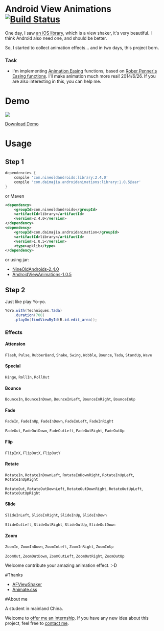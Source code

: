 # Android View Animations [![Build Status](https://travis-ci.org/daimajia/AndroidViewAnimations.svg)](https://travis-ci.org/daimajia/AndroidAnimations)

One day, I saw [an iOS library](https://github.com/ArtFeel/AFViewShaker), which is a view shaker, it's very beautiful. I think Android also need one, and should be better.

So, I started to collect animation effects... and in two days, this project born.

### Task
- I'm implementing [Animation Easing](http://easings.net/) functions, based on [Rober Penner's Easing functions](http://www.robertpenner.com/easing/). I'll make animation much more real! 2014/6/26. If you are also interesting in this, you can help me.

# Demo

![](http://ww3.sinaimg.cn/mw690/610dc034jw1ehnv2r93jpg20bx0kokjl.gif)

[Download Demo](https://github.com/daimajia/AndroidViewAnimations/releases/download/v1.0.5/demo-v1.0.5.apk)
# Usage

## Step 1

```groovy
dependencies {
    compile 'com.nineoldandroids:library:2.4.0'
    compile 'com.daimajia.androidanimations:library:1.0.5@aar'
}
```
or Maven

```xml
<dependency>
    <groupId>com.nineoldandroids</groupId>
    <artifactId>library</artifactId>
    <version>2.4.0</version>
</dependency>
<dependency>
    <groupId>com.daimajia.androidanimation</groupId>
    <artifactId>library</artifactId>
    <version>1.0.5</version>
    <type>apklib</type>
</dependency>
```

or using jar:

- [NineOldAndroids-2.4.0](http://search.maven.org/remotecontent?filepath=com/nineoldandroids/library/2.4.0/library-2.4.0.jar)
- [AndroidViewAnimations-1.0.5](http://search.maven.org/remotecontent?filepath=com/daimajia/androidanimations/library/1.0.5/library-1.0.5.jar)

## Step 2

Just like play Yo-yo.

```java
YoYo.with(Techniques.Tada)
    .duration(700)
    .playOn(findViewById(R.id.edit_area));
```

### Effects
#### Attension
`Flash`, `Pulse`, `RubberBand`, `Shake`, `Swing`, `Wobble`, `Bounce`, `Tada`, `StandUp`, `Wave`

#### Special
`Hinge`, `RollIn`, `RollOut`

#### Bounce
`BounceIn`, `BounceInDown`, `BounceInLeft`, `BounceInRight`, `BounceInUp`

#### Fade
`FadeIn`, `FadeInUp`, `FadeInDown`, `FadeInLeft`, `FadeInRight`

`FadeOut`, `FadeOutDown`, `FadeOutLeft`, `FadeOutRight`, `FadeOutUp`

#### Flip
`FlipInX`, `FlipOutX`, `FlipOutY`

#### Rotate
`RotateIn`, `RotateInDownLeft`, `RotateInDownRight`, `RotateInUpLeft`, `RotateInUpRight`

`RotateOut`, `RotateOutDownLeft`, `RotateOutDownRight`, `RotateOutUpLeft`, `RotateOutUpRight`

#### Slide
`SlideInLeft`, `SlideInRight`, `SlideInUp`, `SlideInDown`

`SlideOutLeft`, `SlideOutRight`, `SlideOutUp`, `SlideOutDown`

#### Zoom
`ZoomIn`, `ZoomInDown`, `ZoomInLeft`, `ZoomInRight`, `ZoomInUp`

`ZoomOut`, `ZoomOutDown`, `ZoomOutLeft`, `ZoomOutRight`, `ZoomOutUp`

Welcome contribute your amazing animation effect. :-D

#Thanks

- [AFViewShaker](https://github.com/ArtFeel/AFViewShaker)
- [Animate.css](https://github.com/daneden/animate.css)

#About me

A student in mainland China. 

Welcome to [offer me an internship](mailto:daimajia@gmail.com).
If you have any new idea about this project, feel free to [contact me](mailto:daimajia@gmail.com).
